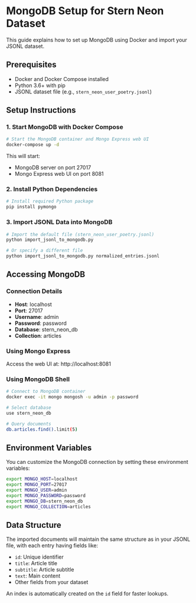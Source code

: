 # MongoDB Setup for Stern Neon Dataset

This guide explains how to set up MongoDB using Docker and import your JSONL dataset.

## Prerequisites

- Docker and Docker Compose installed
- Python 3.6+ with pip
- JSONL dataset file (e.g., `stern_neon_user_poetry.jsonl`)

## Setup Instructions

### 1. Start MongoDB with Docker Compose

```bash
# Start the MongoDB container and Mongo Express web UI
docker-compose up -d
```

This will start:
- MongoDB server on port 27017
- Mongo Express web UI on port 8081

### 2. Install Python Dependencies

```bash
# Install required Python package
pip install pymongo
```

### 3. Import JSONL Data into MongoDB

```bash
# Import the default file (stern_neon_user_poetry.jsonl)
python import_jsonl_to_mongodb.py

# Or specify a different file
python import_jsonl_to_mongodb.py normalized_entries.jsonl
```

## Accessing MongoDB

### Connection Details

- **Host**: localhost
- **Port**: 27017
- **Username**: admin
- **Password**: password
- **Database**: stern_neon_db
- **Collection**: articles

### Using Mongo Express

Access the web UI at: http://localhost:8081

### Using MongoDB Shell

```bash
# Connect to MongoDB container
docker exec -it mongo mongosh -u admin -p password

# Select database
use stern_neon_db

# Query documents
db.articles.find().limit(5)
```

## Environment Variables

You can customize the MongoDB connection by setting these environment variables:

```bash
export MONGO_HOST=localhost
export MONGO_PORT=27017
export MONGO_USER=admin
export MONGO_PASSWORD=password
export MONGO_DB=stern_neon_db
export MONGO_COLLECTION=articles
```

## Data Structure

The imported documents will maintain the same structure as in your JSONL file, with each entry having fields like:
- `id`: Unique identifier
- `title`: Article title
- `subtitle`: Article subtitle
- `text`: Main content
- Other fields from your dataset

An index is automatically created on the `id` field for faster lookups.
